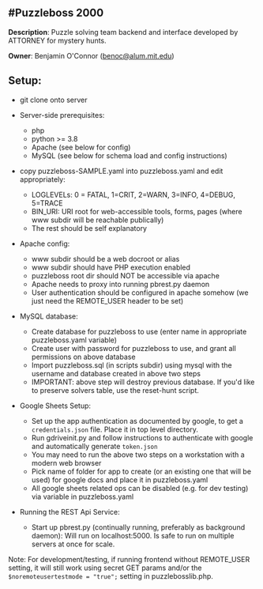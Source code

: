 #Puzzleboss 2000
---

**Description**: Puzzle solving team backend and interface developed by ATTORNEY for mystery hunts.

**Owner**: Benjamin O'Connor (benoc@alum.mit.edu)

## Setup:

- git clone onto server
- Server-side prerequisites:
    - php
    - python >= 3.8
    - Apache (see below for config)
    - MySQL (see below for schema load and config instructions)
    
- copy puzzleboss-SAMPLE.yaml into puzzleboss.yaml and edit appropriately:
    - LOGLEVELs: 0 = FATAL, 1=CRIT, 2=WARN, 3=INFO, 4=DEBUG, 5=TRACE
    - BIN_URI: URI root for web-accessible tools, forms, pages (where www subdir will be reachable publically)
    - The rest should be self explanatory

- Apache config:
    - www subdir should be a web docroot or alias
    - www subdir should have PHP execution enabled
    - puzzleboss root dir should NOT be accessible via apache
    - Apache needs to proxy into running pbrest.py daemon
    - User authentication should be configured in apache somehow (we just need the REMOTE_USER header to be set)
    
- MySQL database:
    - Create database for puzzleboss to use (enter name in appropriate puzzleboss.yaml variable)
    - Create user with password for puzzleboss to use, and grant all permissions on above database
    - Import puzzleboss.sql (in scripts subdir) using mysql with the username and database created in above two steps
    - IMPORTANT:  above step will destroy previous database.  If you'd like to preserve solvers table, use the reset-hunt script.
    
- Google Sheets Setup:
    - Set up the app authentication as documented by google, to get a `credentials.json` file. Place it in top level directory.
    - Run gdriveinit.py and follow instructions to authenticate with google and automatically generate `token.json`
    - You may need to run the above two steps on a workstation with a modern web browser
    - Pick name of folder for app to create (or an existing one that will be used) for google docs and place it in puzzleboss.yaml
    - All google sheets related ops can be disabled (e.g. for dev testing) via variable in puzzleboss.yaml

- Running the REST Api Service:
    - Start up pbrest.py (continually running, preferably as background daemon): Will run on localhost:5000. Is safe to run on multiple servers at once for scale.
    
Note: For development/testing, if running frontend without REMOTE_USER setting, it will still work using secret GET params and/or the `$noremoteusertestmode = "true";` setting in puzzlebosslib.php.  
    


